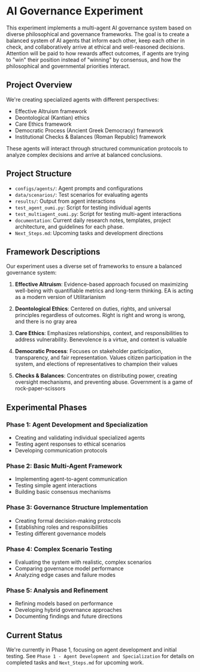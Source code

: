 
# AI Governance Experiment

This experiment implements a multi-agent AI governance system based on diverse philosophical and governance frameworks. The goal is to create a balanced system of AI agents that inform each other, keep each other in check, and collaboratively arrive at ethical and well-reasoned decisions. Attention will be paid to how rewards affect outcomes, if agents are trying to "win" their position instead of "winning" by consensus, and how the philosophical and governmental priorities interact.

## Project Overview

We're creating specialized agents with different perspectives:
- Effective Altruism framework
- Deontological (Kantian) ethics
- Care Ethics framework
- Democratic Process (Ancient Greek Democracy) framework
- Institutional Checks & Balances (Roman Republic) framework

These agents will interact through structured communication protocols to analyze complex decisions and arrive at balanced conclusions.



## Project Structure

- `configs/agents/`: Agent prompts and configurations
- `data/scenarios/`: Test scenarios for evaluating agents
- `results/`: Output from agent interactions
- `test_agent_oumi.py`: Script for testing individual agents
- `test_multiagent_oumi.py`: Script for testing multi-agent interactions
- `documentation`: Current daily research notes, templates, project architecture, and guidelines for each phase.
- `Next_Steps.md`: Upcoming tasks and development directions

## Framework Descriptions

Our experiment uses a diverse set of frameworks to ensure a balanced governance system:

1. **Effective Altruism**: Evidence-based approach focused on maximizing well-being with quantifiable metrics and long-term thinking. EA is acting as a modern version of Utilitarianism

2. **Deontological Ethics**: Centered on duties, rights, and universal principles regardless of outcomes. Right is right and wrong is wrong, and there is no gray area

3. **Care Ethics**: Emphasizes relationships, context, and responsibilities to address vulnerability. Benevolence is a virtue, and context is valuable

4. **Democratic Process**: Focuses on stakeholder participation, transparency, and fair representation. Values citizen participation in the system, and elections of representatives to champion their values

5. **Checks & Balances**: Concentrates on distributing power, creating oversight mechanisms, and preventing abuse. Government is a game of rock-paper-scissors

## Experimental Phases

### Phase 1: Agent Development and Specialization
- Creating and validating individual specialized agents
- Testing agent responses to ethical scenarios
- Developing communication protocols

### Phase 2: Basic Multi-Agent Framework
- Implementing agent-to-agent communication
- Testing simple agent interactions
- Building basic consensus mechanisms

### Phase 3: Governance Structure Implementation
- Creating formal decision-making protocols
- Establishing roles and responsibilities
- Testing different governance models

### Phase 4: Complex Scenario Testing
- Evaluating the system with realistic, complex scenarios
- Comparing governance model performance
- Analyzing edge cases and failure modes

### Phase 5: Analysis and Refinement
- Refining models based on performance
- Developing hybrid governance approaches
- Documenting findings and future directions

## Current Status

We're currently in Phase 1, focusing on agent development and initial testing. See `Phase 1 - Agent Development and Specialization` for details on completed tasks and `Next_Steps.md` for upcoming work.
```